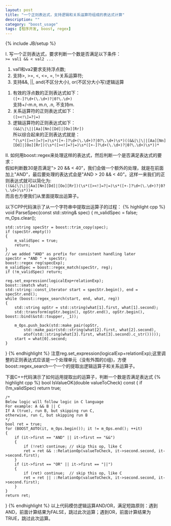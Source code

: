 ```yaml
---
layout: post
title: "一个正则表达式，支持逻辑和关系运算符组成的表达式计算"
description: ""
category: "boost_usage"
tags: [程序开发, boost, regex]
---
```

{% include JB/setup %}

I. 写一个正则表达式，要求判断一个数是否满足以下条件：  
`>= val1 && < val2 ...`  
1. val1和va2要求支持浮点数;  
2. 支持>, >=, <, <=, =, !=关系运算符;  
3. 支持&&, ||, and(不区分大小), or(不区分大小写)逻辑运算  

1) 有效的浮点数的正则表达式如下：  
`([+-]?\d+(\.\d+)?|0?\.\d+)`  
支持+/-m.n, m.n, .n, 不支持m.  
2) 关系运算符的正则表达式如下：  
`([><!\]=?|=)`  
3) 逻辑运算符的正则表达式如下：  
`(&&|\|\||[Aa][Nn][Dd]|[Oo][Rr])`  
所以综合起来的正则表达式就是：  
`^(\s*([><!]=?|=)\s*([+-]?\d+(\.\d+)?|0?\.\d+)\s*)((&&|\|\||[Aa][Nn][Dd]|[Oo][Rr])(\s*([><!]=?|=)\s*([+-]?\d+(\.\d+)?|0?\.\d+)\s*))*`  

II. 如何用boost::regex来处理这样的表达式，然后判断一个是否满足表达式的要求：  
假如判断数30是否满足"> 20 && < 40"，我们会做一个额外的处理，就是在前面加上"AND"，最后要处理的表达式会是"AND > 20 && < 40"。这样一来我们的正则表达式就可以简化为:  
`((&&|\|\||[Aa][Nn][Dd]|[Oo][Rr])(\s*([><!]=?|=)\s*([+-]?\d+(\.\d+)?|0?\.\d+)\s*))+`  
而且也方便我们从里面提取出运算子。  


以下CPP代码演示了从一个字符串中提取出运算子的过程：
{% highlight cpp %}
void ParseSpec(const std::string& spec)
{
	m_validSpec = false;
	m_Ops.clear();

	std::string specStr = boost::trim_copy(spec);
	if (specStr.empty())
	{
		m_validSpec = true;
		return;
	}
	// we added "AND" as prefix for consistent handling later
	specStr = "AND " + specStr;
	boost::regex reg(specExp);
	m_validSpec = boost::regex_match(specStr, reg);
	if (!m_validSpec) return;

	reg.set_expression(logicalExp+relationExp);
	boost::smatch what;
	std::string::const_iterator start = specStr.begin(), end = specStr.end();
	while (boost::regex_search(start, end, what, reg))
	{
		std::string opStr = std::string(what[1].first, what[1].second);
		std::transform(opStr.begin(), opStr.end(), opStr.begin(), boost::bind(&std::toupper, _1));

		m_Ops.push_back(std::make_pair(opStr,
			std::make_pair(std::string(what[2].first, what[2].second),
			atof(std::string(what[3].first, what[3].second).c_str()))));
		start = what[0].second;
	}
}
{% endhighlight %}
注意reg.set_expression(logicalExp+relationExp);这里调整的正则表达式应该是一个处理单元（没有外围的()组)，方便boost::regex_search一个一个的提取出逻辑运算子和关系运算子。

下面C++代码演示了如何运用提取出的运算子，判断一个数是否满足表达式
{% highlight cpp %}
bool IsValueOK(double valueToCheck) const
{
	if (!m_validSpec) return true;

	/*
	Below logic will follow logic in C language
	For example: A && B || C
	If A (true), run B, but skipping run C,
	otherwise, run C, but skipping run B
	*/
	bool ret = true;
	for (BOOST_AUTO(it, m_Ops.begin()); it != m_Ops.end(); ++it)
	{
		if (it->first == "AND" || it->first == "&&")
		{
			if (!ret) continue;	// skip this op, like C
			ret = ret && ::RelationOp(valueToCheck, it->second.second, it->second.first);
		}
		if (it->first == "OR" || it->first == "||")
		{
			if (ret) continue;	// skip this op, like C
			ret = ret || ::RelationOp(valueToCheck, it->second.second, it->second.first);
		}
	}
	return ret;
}
{% endhighlight %}
以上代码模仿逻辑运算AND/OR，满足短路原则：遇到AND，前面计算结果为FALSE，跳过此次运算；遇到OR，前面计算结果为TRUE，跳过此次运算。

